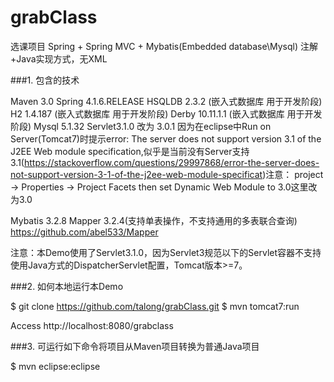 # grabClass
选课项目 Spring + Spring MVC + Mybatis(Embedded database\Mysql) 注解+Java实现方式，无XML

###1. 包含的技术

Maven 3.0
Spring 4.1.6.RELEASE
HSQLDB 2.3.2 (嵌入式数据库 用于开发阶段)
H2 1.4.187 (嵌入式数据库 用于开发阶段)
Derby 10.11.1.1 (嵌入式数据库 用于开发阶段)
Mysql 5.1.32
Servlet3.1.0 改为 3.0.1 因为在eclipse中Run on Server(Tomcat7)时提示error: The server does not support version 3.1 of the J2EE Web   module specification,似乎是当前没有Server支持3.1(https://stackoverflow.com/questions/29997868/error-the-server-does-not-support-version-3-1-of-the-j2ee-web-module-specificat)注意： project -> Properties -> Project Facets then set Dynamic Web Module to 3.0这里改为3.0

Mybatis 3.2.8
Mapper 3.2.4(支持单表操作，不支持通用的多表联合查询)  https://github.com/abel533/Mapper

注意：本Demo使用了Servlet3.1.0，因为Servlet3规范以下的Servlet容器不支持使用Java方式的DispatcherServlet配置，Tomcat版本>=7。

###2. 如何本地运行本Demo

$ git clone https://github.com/talong/grabClass.git
$ mvn tomcat7:run

Access http://localhost:8080/grabclass

###3. 可运行如下命令将项目从Maven项目转换为普通Java项目

$ mvn eclipse:eclipse


